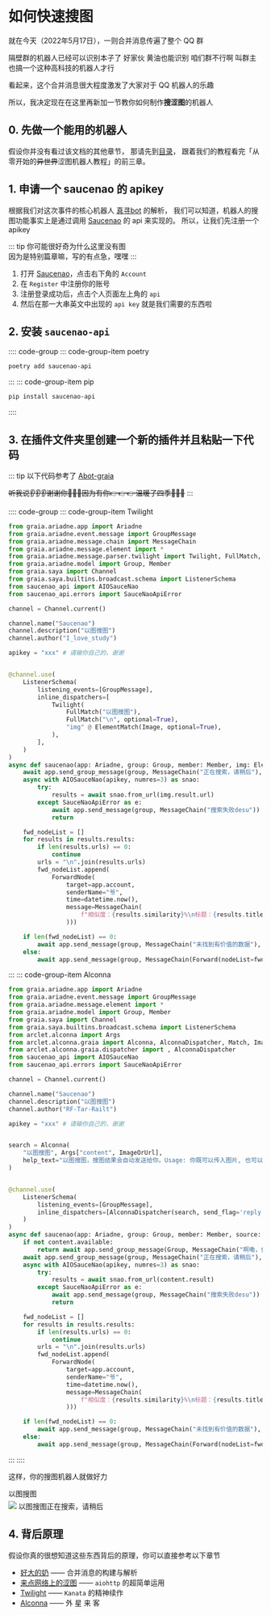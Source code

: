 # 如何快速搜图

就在今天（2022年5月17日），一则合并消息传遍了整个 QQ 群

<ChatWindow title="转发的合并消息（有部分删减）">
  <ChatMsg name="LIAN-小明">隔壁群的机器人已经可以识别本子了</ChatMsg>
  <ChatMsg name="LIAN-小明">好家伙 黄油也能识别</ChatMsg>
  <ChatMsg name="LIAN-小明">咱们群不行啊 叫群主也搞一个这种高科技的机器人才行</ChatMsg>
</ChatWindow>

看起来，这个合并消息很大程度激发了大家对于 QQ 机器人的乐趣

所以，我决定现在在这里再新加一节教你如何制作**搜涩图**的机器人

## 0. 先做一个能用的机器人

假设你并没有看过该文档的其他章节，
那请先到[目录](./guide/README.md)，
跟着我们的教程看完「从零开始的~~异世界~~涩图机器人教程」的前三章。

## 1. 申请一个 saucenao 的 apikey

根据我们对这次事件的核心机器人 [真寻bot](https://github.com/HibiKier/zhenxun_bot) 的解析，
我们可以知道，机器人的搜图功能事实上是通过调用 [Saucenao](https://www.saucenao.com) 的 api 来实现的。
所以，让我们先注册一个 apikey

::: tip
你可能很好奇为什么这里没有图  
因为是特别篇章嘛，写的有点急，嘿嘿
:::

1. 打开 [Saucenao](https://www.saucenao.com)，点击右下角的 `Account`
2. 在 `Register` 中注册你的账号
3. 注册登录成功后，点击个人页面左上角的 `api`
4. 然后在那一大串英文中出现的 `api key` 就是我们需要的东西啦

## 2. 安装 `saucenao-api`

:::: code-group
::: code-group-item poetry

```bash
poetry add saucenao-api
```

:::
::: code-group-item pip

```bash
pip install saucenao-api
```

::::

## 3. 在插件文件夹里创建一个新的插件并且粘贴一下代码

::: tip
以下代码参考了 [Abot-graia](https://github.com/djkcyl/ABot-Graia)

~~听我说👂👂👂谢谢你🙏🙏🙏因为有你👉👉👉温暖了四季🌈🌈🌈~~
:::

:::: code-group
::: code-group-item Twilight

``` python
from graia.ariadne.app import Ariadne
from graia.ariadne.event.message import GroupMessage
from graia.ariadne.message.chain import MessageChain
from graia.ariadne.message.element import *
from graia.ariadne.message.parser.twilight import Twilight, FullMatch, ElementMatch, ElementResult
from graia.ariadne.model import Group, Member
from graia.saya import Channel
from graia.saya.builtins.broadcast.schema import ListenerSchema
from saucenao_api import AIOSauceNao
from saucenao_api.errors import SauceNaoApiError

channel = Channel.current()

channel.name("Saucenao")
channel.description("以图搜图")
channel.author("I_love_study")

apikey = "xxx" # 请输你自己的，谢谢


@channel.use(
    ListenerSchema(
        listening_events=[GroupMessage],
        inline_dispatchers=[
            Twilight(
                FullMatch("以图搜图"),
                FullMatch("\n", optional=True),
                "img" @ ElementMatch(Image, optional=True),
            ),
        ],
    )
)
async def saucenao(app: Ariadne, group: Group, member: Member, img: ElementResult, source: Source):
    await app.send_group_message(group, MessageChain("正在搜索，请稍后"), quote=source.id)
    async with AIOSauceNao(apikey, numres=3) as snao:
        try:
            results = await snao.from_url(img.result.url)
        except SauceNaoApiError as e:
            await app.send_message(group, MessageChain("搜索失败desu"))
            return

    fwd_nodeList = []
    for results in results.results:
        if len(results.urls) == 0:
            continue
        urls = "\n".join(results.urls)
        fwd_nodeList.append(
            ForwardNode(
                target=app.account,
                senderName="爷",
                time=datetime.now(),
                message=MessageChain(
                    f"相似度：{results.similarity}%\n标题：{results.title}\n节点名：{results.index_name}\n链接：{urls}"
                )))

    if len(fwd_nodeList) == 0:
        await app.send_message(group, MessageChain("未找到有价值的数据"), quote=source.id)
    else:
        await app.send_message(group, MessageChain(Forward(nodeList=fwd_nodeList)))
```

:::
::: code-group-item Alconna

``` python
from graia.ariadne.app import Ariadne
from graia.ariadne.event.message import GroupMessage
from graia.ariadne.message.element import *
from graia.ariadne.model import Group, Member
from graia.saya import Channel
from graia.saya.builtins.broadcast.schema import ListenerSchema
from arclet.alconna import Args
from arclet.alconna.graia import Alconna, AlconnaDispatcher, Match, ImageOrUrl
from arclet.alconna.graia.dispatcher import , AlconnaDispatcher
from saucenao_api import AIOSauceNao
from saucenao_api.errors import SauceNaoApiError

channel = Channel.current()

channel.name("Saucenao")
channel.description("以图搜图")
channel.author("RF-Tar-Railt")

apikey = "xxx" # 请输你自己的，谢谢


search = Alconna(
    "以图搜图", Args["content", ImageOrUrl],
    help_text="以图搜图，搜图结果会自动发送给你。Usage: 你既可以传入图片, 也可以传入图片链接 ; Example: .搜图 [图片];"
)


@channel.use(
    ListenerSchema(
        listening_events=[GroupMessage],
        inline_dispatchers=[AlconnaDispatcher(search, send_flag='reply')]
    )
)
async def saucenao(app: Ariadne, group: Group, member: Member, source: Source, content: Match[str]):
    if not content.available:
        return await app.send_group_message(Group, MessageChain("啊嘞，你传入了个啥子东西"), quote=source.id)
    await app.send_group_message(group, MessageChain("正在搜索，请稍后"), quote=source.id)
    async with AIOSauceNao(apikey, numres=3) as snao:
        try:
            results = await snao.from_url(content.result)
        except SauceNaoApiError as e:
            await app.send_message(group, MessageChain("搜索失败desu"))
            return

    fwd_nodeList = []
    for results in results.results:
        if len(results.urls) == 0:
            continue
        urls = "\n".join(results.urls)
        fwd_nodeList.append(
            ForwardNode(
                target=app.account,
                senderName="爷",
                time=datetime.now(),
                message=MessageChain(
                    f"相似度：{results.similarity}%\n标题：{results.title}\n节点名：{results.index_name}\n链接：{urls}"
                )))

    if len(fwd_nodeList) == 0:
        await app.send_message(group, MessageChain("未找到有价值的数据"), quote=source.id)
    else:
        await app.send_message(group, MessageChain(Forward(nodeList=fwd_nodeList)))
```

:::
::::

这样，你的搜图机器人就做好力

<ChatWindow title="转发的合并消息">
  <ChatMsg name="爷">
    以图搜图<br />
    <img style="margin-top: 5px" src="/images/guide/ero_pic_1.webp"/>
  </ChatMsg>
  <ChatMsg name="EroEroBot" avatar="/avatar/ero.webp"><ChatQuote name="爷">以图搜图</ChatQuote>正在搜索，请稍后</ChatMsg>
  <ForwardChat
    name="EroEroBot"
    avatar="/avatar/ero.webp"
    title="群聊"
    :contents="[
      '爷: 相似度：96.87% ...',
      '爷: 相似度：95.54% ...',
      '爷: 相似度：87.62% ...'
    ]"
    counts="3" />
</ChatWindow>

## 4. 背后原理

假设你真的很想知道这些东西背后的原理，你可以直接参考以下章节

- [好大的奶](./guide/forward_message.md) —— 合并消息的构建与解析
- [来点网络上的涩图](./guide/image_from_internet.md) —— `aiohttp` 的超简单运用
- [Twilight](./guide/twilight.md) —— `Kanata` 的精神续作
- [Alconna](./guide/alconna.md) —— 外 星 来 客
